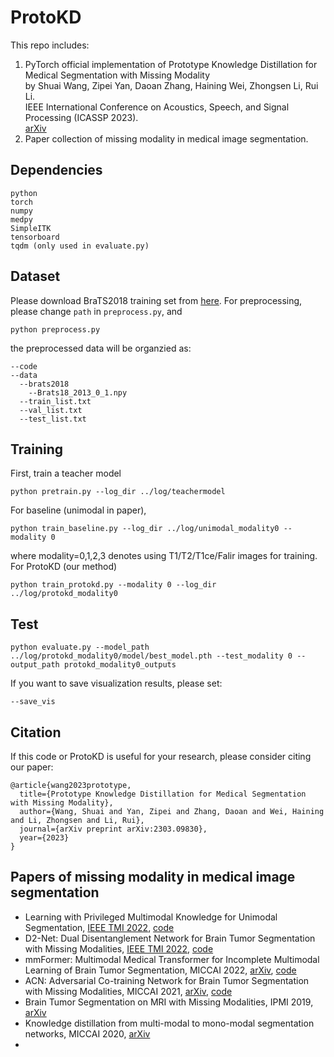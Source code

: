 # ProtoKD
This repo includes:  
1. PyTorch official implementation of Prototype Knowledge Distillation for Medical Segmentation with Missing Modality  
by Shuai Wang, Zipei Yan, Daoan Zhang, Haining Wei, Zhongsen Li, Rui Li.  
IEEE International Conference on Acoustics, Speech, and Signal Processing (ICASSP 2023).  
[arXiv](https://arxiv.org/abs/2303.09830)  
2. Paper collection of missing modality in medical image segmentation.

## Dependencies

```
python
torch
numpy
medpy
SimpleITK
tensorboard
tqdm (only used in evaluate.py)
```

## Dataset
Please download BraTS2018 training set from [here](http://braintumorsegmentation.org/).
For preprocessing, please change `path` in `preprocess.py`, and
```
python preprocess.py
```
the preprocessed data will be organzied as:
```
--code
--data
  --brats2018
    --Brats18_2013_0_1.npy
  --train_list.txt
  --val_list.txt
  --test_list.txt
```
## Training
First, train a teacher model
```
python pretrain.py --log_dir ../log/teachermodel
```
For baseline (unimodal in paper),
```
python train_baseline.py --log_dir ../log/unimodal_modality0 --modality 0
```
where modality=0,1,2,3 denotes using T1/T2/T1ce/Falir images for training.  
For ProtoKD (our method)
```
python train_protokd.py --modality 0 --log_dir ../log/protokd_modality0
```
## Test
```
python evaluate.py --model_path ../log/protokd_modality0/model/best_model.pth --test_modality 0 --output_path protokd_modality0_outputs
```
If you want to save visualization results, please set:
```
--save_vis
```

## Citation
If this code or ProtoKD is useful for your research, please consider citing our paper:
```
@article{wang2023prototype,
  title={Prototype Knowledge Distillation for Medical Segmentation with Missing Modality},
  author={Wang, Shuai and Yan, Zipei and Zhang, Daoan and Wei, Haining and Li, Zhongsen and Li, Rui},
  journal={arXiv preprint arXiv:2303.09830},
  year={2023}
}
```
## Papers of missing modality in medical image segmentation
* Learning with Privileged Multimodal Knowledge for Unimodal Segmentation, [IEEE TMI 2022](https://ieeexplore.ieee.org/document/9567675), [code](https://github.com/cchen-cc/PMKL)  
* D2-Net: Dual Disentanglement Network for Brain Tumor Segmentation with Missing Modalities, [IEEE TMI 2022](https://ieeexplore.ieee.org/document/9567675), [code](https://github.com/CityU-AIM-Group/D2Net)  
* mmFormer: Multimodal Medical Transformer for Incomplete Multimodal Learning of Brain Tumor Segmentation, MICCAI 2022, [arXiv](https://arxiv.org/abs/2206.02425), [code](https://github.com/YaoZhang93/mmFormer)  
* ACN: Adversarial Co-training Network for Brain Tumor Segmentation with Missing Modalities, MICCAI 2021, [arXiv](https://arxiv.org/abs/2106.14591), [code](https://github.com/Wangyixinxin/ACN)  
* Brain Tumor Segmentation on MRI with Missing Modalities, IPMI 2019, [arXiv](https://arxiv.org/abs/1904.07290)  
* Knowledge distillation from multi-modal to mono-modal segmentation networks, MICCAI 2020, [arXiv](https://arxiv.org/abs/2106.09564)  
* 
